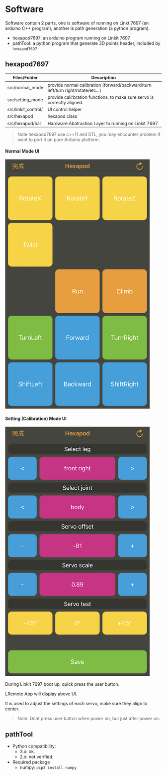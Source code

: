 # Software

Software contain 2 parts, one is software of running on Linkt 7697 (an arduino C++ program), another is path generation (a python program).

* hexapod7697: an arduino program running on Linkit 7697
* pathTool: a python program that generate 3D points header, included by `hexapod7697`

## hexapod7697

Files/Folder | Description |
------------ | ----------- |
src/normal_mode | provide normal calibration (forward/backward/turn left/turn right/rotate/etc...) |
src/setting_mode | provide calirbration functions, to make sure servo is correctly aligned. |
src/linkit_control/ | UI control helper |
src/hexapod | hexapod class |
src/hexapod/hal | Hardware Abatraction Layer to running on Linkit 7697 |

> Note hexapod7697 use c++11 and STL, you may encounter problem if want to port it on pure Arduino platform.

#### Normal Mode UI

![normal](files/normal_mode.png)


#### Setting (Calibration) Mode UI

![setting](files/setting_mode.png)

During Linkit 7697 boot up, quick press the user button. 

LRemote App will display above UI.

It is used to adjust the settings of each servo, make sure they align to center.

> Note. Dont press user button when power on, but just after power on.

## pathTool

* Python compatibility:
    * 3.x: ok.
    * 2.x: not verified. 
* Required package
    * numpy: `pip3 install numpy`



